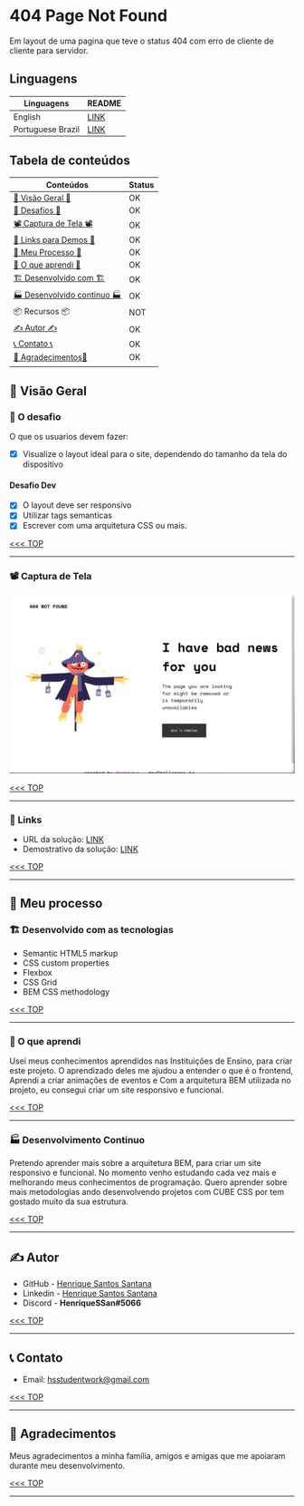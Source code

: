 # 404 Page Not Found

Em layout de uma pagina que teve o status 404 com erro de cliente de cliente para servidor.

## Linguagens

|Linguagens       |README                         |
|-----------------|-------------------------------|
|English          |[LINK](lll)                    |
|Portuguese Brazil|[LINK](./README_pt-br.md)      |

## Tabela de conteúdos

|Conteúdos                                                               |Status|
|------------------------------------------------------------------------|------|
|[👀 Visão Geral 👀](#-visão-geral)                                      |OK    |
|[🎯 Desafios 🎯](#-o-desafio)                                           |OK    |
|[📽️ Captura de Tela 📽️](#-captura-de-tela)                              |OK    |
|[🧪 Links para Demos 🧪](#-links)                                       |OK    |
|[👟 Meu Processo 👟](#-meu-processo)                                    |OK    |
|[📖 O que aprendi 📖](#-o-que-aprendi)                                  |OK    |
|[🏗️ Desenvolvido com 🏗️](#-desenvolvido-com-as-tecnologias)             |OK    |
|[🏭 Desenvolvido continuo 🏭](#-desenvolvimento-continuo)               |OK    |
|📦 Recursos 📦                                                          |NOT   |
|[✍️ Autor ✍️](#-autor)                                                    |OK    |
|[📞 Contato 📞](#-contato)                                              |OK    |
|[🎊 Agradecimentos🎊](#-agradecimentos)                                 |OK    |
|                                                                        |      |

## 👀 Visão Geral

### 🎯 O desafio

O que os usuarios devem fazer:

- [x] Visualize o layout ideal para o site, dependendo do tamanho da tela do dispositivo

#### Desafio Dev

- [x] O layout deve ser responsivo
- [x] Utilizar tags semanticas
- [x] Escrever com uma arquitetura  CSS ou mais.

[<<< TOP](#tabela-de-conteúdos)

------------------------------------------------------------------

### 📽 Captura de Tela

![Image](./screenshot.png)

[<<< TOP](#tabela-de-conteúdos)

------------------------------------------------------------------

### 🧪 Links

- URL da solução: [LINK](https://404-not-found-page-nine.vercel.app/)
- Demostrativo da solução: [LINK](https://404-not-found-page-nine.vercel.app/)

[<<< TOP](#tabela-de-conteúdos)

------------------------------------------------------------------

## 👟 Meu processo

### 🏗 Desenvolvido com as tecnologias

- Semantic HTML5 markup
- CSS custom properties
- Flexbox
- CSS Grid
- BEM CSS methodology

[<<< TOP](#tabela-de-conteúdos)

------------------------------------------------------------------

### 📖 O que aprendi

Usei meus conhecimentos aprendidos nas Instituições de Ensino, para criar este projeto. O aprendizado deles me ajudou a entender o que é o frontend, Aprendi a criar animações de eventos e Com a arquitetura BEM utilizada no projeto, eu consegui criar um site responsivo e funcional.

[<<< TOP](#tabela-de-conteúdos)

------------------------------------------------------------------

### 🏭 Desenvolvimento Continuo

Pretendo aprender mais sobre a arquitetura BEM, para criar um site responsivo e funcional. No momento venho estudando cada vez mais e melhorando meus conhecimentos de programação. Quero aprender sobre mais metodologias ando desenvolvendo projetos com CUBE CSS por tem gostado muito da sua estrutura.

[<<< TOP](#tabela-de-conteúdos)

------------------------------------------------------------------

## ✍ Autor

- GitHub - [Henrique Santos Santana](https://github.com/HenriqueSSan/)
- Linkedin - [Henrique Santos Santana](https://linkedin.com/in/henrique-santos-santana)
- Discord - **HenriqueSSan#5066**

[<<< TOP](#tabela-de-conteúdos)

------------------------------------------------------------------

## 📞 Contato

- Email: [hsstudentwork@gmail.com](https://mail.to:hsstudentwork@gmail.com)

[<<< TOP](#tabela-de-conteúdos)

------------------------------------------------------------------

## 🎊 Agradecimentos

Meus agradecimentos a minha família, amigos e amigas que me apoiaram durante meu desenvolvimento.

[<<< TOP](#tabela-de-conteúdos)

------------------------------------------------------------------

